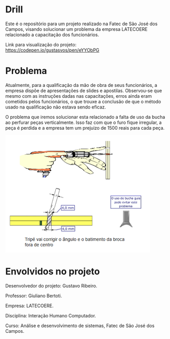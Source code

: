 # Drill

Este é o repositório para um projeto realizado na Fatec de São José dos Campos, visando solucionar um problema da empresa LATECOERE relacionado
a capacitação dos funcionários.

Link para visualização do projeto: https://codepen.io/gustasvos/pen/eYYObPG

# Problema

Atualmente, para a qualificação da mão de obra de seus funcionários, a empresa dispõe de apresentações de slides e apostilas. Observou-se
que mesmo com as instruções dadas nas capacitações, erros ainda eram cometidos pelos funcionários, o que trouxe a conclusão de que o método
usado na qualificação não estava sendo eficaz.

O problema que iremos solucionar esta relacionado a falta de uso da bucha ao perfurar peças verticalmente. Isso faz com que o furo fique 
irregular, a peça é perdida e a empresa tem um prejuizo de 1500 reais para cada peça.

![](https://github.com/gustasvos/Drill/blob/master/ihc/assets/drillProb.png)

# Envolvidos no projeto

Desenvolvedor do projeto: Gustavo Ribeiro.

Professor: Giuliano Bertoti.

Empresa: LATECOERE.

Disciplina: Interação Humano Computador.

Curso: Análise e desenvolvimento de sistemas, Fatec de São José dos Campos.
